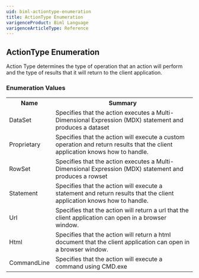 ```yaml
---
uid: biml-actiontype-enumeration
title: ActionType Enumeration
varigenceProduct: Biml Language
varigenceArticleType: Reference
---
```


## ActionType Enumeration<div class="LanguageSummary"><div class ="SummaryItem">Action Type determines the type of operation that an action will perform and the type of results that it will return to the client application.</div></div><div class="EnumValueGroup">### Enumeration Values<table id="EnumValue" class="MemberList"><tbody><tr><th class="MemberNameColumnHeader">Name</th><th class="MemberSummaryColumnHeader">Summary</th></tr><tr class="cd0"><td class="MemberName">DataSet</td><td class="MemberSummary"><div class ="SummaryItem">Specifies that the action executes a Multi-Dimensional Expression (MDX) statement and produces a dataset</div> </td></tr><tr class="cd1"><td class="MemberName">Proprietary</td><td class="MemberSummary"><div class ="SummaryItem">Specifies that the action will execute a custom operation and return results that the client application knows how to handle.</div> </td></tr><tr class="cd0"><td class="MemberName">RowSet</td><td class="MemberSummary"><div class ="SummaryItem">Specifies that the action executes a Multi-Dimensional Expression (MDX) statement and produces a rowset</div> </td></tr><tr class="cd1"><td class="MemberName">Statement</td><td class="MemberSummary"><div class ="SummaryItem">Specifies that the action will execute a statement and return results that the client application knows how to handle.</div> </td></tr><tr class="cd0"><td class="MemberName">Url</td><td class="MemberSummary"><div class ="SummaryItem">Specifies that the action will return a url that the client application can open in a browser window.</div> </td></tr><tr class="cd1"><td class="MemberName">Html</td><td class="MemberSummary"><div class ="SummaryItem">Specifies that the action will return a html document that the client application can open in a browser window.</div> </td></tr><tr class="cd0"><td class="MemberName">CommandLine</td><td class="MemberSummary"><div class ="SummaryItem">Specifies that the action will execute a command using CMD.exe</div> </td></tr></tbody></table></div>